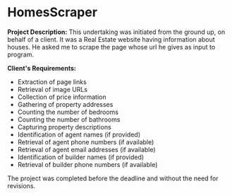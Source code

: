 # HomesScraper

**Project Description:**
This undertaking was initiated from the ground up, on behalf of a client. It was a Real Estate website having information about houses.
He asked me to scrape the page whose url he gives as input to program.

**Client's Requirements:**
- Extraction of page links
- Retrieval of image URLs
- Collection of price information
- Gathering of property addresses
- Counting the number of bedrooms
- Counting the number of bathrooms
- Capturing property descriptions
- Identification of agent names (if provided)
- Retrieval of agent phone numbers (if available)
- Retrieval of agent email addresses (if available)
- Identification of builder names (if provided)
- Retrieval of builder phone numbers (if available)

The project was completed before the deadline and without the need for revisions.
